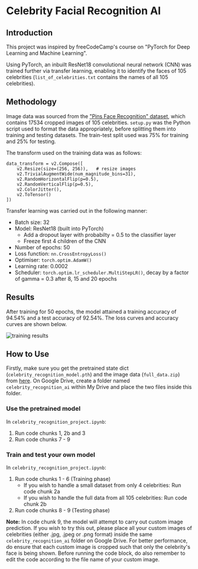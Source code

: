 # Celebrity Facial Recognition AI

## Introduction
This project was inspired by freeCodeCamp's course on "PyTorch for Deep Learning and Machine Learning".

Using PyTorch, an inbuilt ResNet18 convolutional neural network (CNN) was trained further via transfer learning, enabling it to identify the faces of 105 celebrities (`list_of_celebrities.txt` contains the names of all 105 celebrities).

## Methodology
Image data was sourced from the ["Pins Face Recognition" dataset](https://www.kaggle.com/datasets/hereisburak/pins-face-recognition), which contains 17534 cropped images of 105 celebrities. `setup.py` was the Python script used to format the data appropriately, before splitting them into training and testing datasets. The train-test split used was 75% for training and 25% for testing.

The transform used on the training data was as follows:
```
data_transform = v2.Compose([
    v2.Resize(size=(256, 256)),   # resize images
    v2.TrivialAugmentWide(num_magnitude_bins=31),
    v2.RandomHorizontalFlip(p=0.5),
    v2.RandomVerticalFlip(p=0.5),
    v2.ColorJitter(),
    v2.ToTensor()
])
```
Transfer learning was carried out in the following manner:
* Batch size: 32
* Model: ResNet18 (built into PyTorch)
    * Add a dropout layer with probabilty = 0.5 to the classifier layer
    * Freeze first 4 children of the CNN
* Number of epochs: 50
* Loss function: `nn.CrossEntropyLoss()`
* Optimiser: `torch.optim.AdamW()`
* Learning rate: 0.0002
* Scheduler: `torch.optim.lr_scheduler.MultiStepLR()`, decay by a factor of gamma = 0.3 after 8, 15 and 20 epochs

## Results
After training for 50 epochs, the model attained a training accuracy of 94.54% and a test accuracy of 92.54%. The loss curves and accuracy curves are shown below.

![training results](https://github.com/chiabingxuan/Celebrity-Facial-Recognition-AI/assets/155958349/7bae28db-b45f-491d-b71b-f1ecd4282f36)

## How to Use
Firstly, make sure you get the pretrained state dict (`celebrity_recognition_model.pth`) and the image data (`full_data.zip`) from [here](https://drive.google.com/drive/folders/1C2Z8bg6KHHdtmWkwpubrsvrwxxnZhmtf?usp=sharing). On Google Drive, create a folder named `celebrity_recognition_ai` within My Drive and place the two files inside this folder.

### Use the pretrained model
In `celebrity_recognition_project.ipynb`:
1. Run code chunks 1, 2b and 3
2. Run code chunks 7 - 9

### Train and test your own model
In `celebrity_recognition_project.ipynb`:
1. Run code chunks 1 - 6 (Training phase)
   * If you wish to handle a small dataset from only 4 celebrities: Run code chunk 2a
   * If you wish to handle the full data from all 105 celebrities: Run code chunk 2b
3. Run code chunks 8 - 9 (Testing phase)

**Note:** In code chunk 9, the model will attempt to carry out custom image prediction. If you wish to try this out, please place all your custom images of celebrities (either .jpg, .jpeg or .png format) inside the same `celebrity_recognition_ai` folder on Google Drive. For better performance, do ensure that each custom image is cropped such that only the celebrity's face is being shown. Before running the code block, do also remember to edit the code according to the file name of your custom image.
